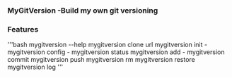 ### MyGitVersion -Build my own git versioning

### Features
'''bash
mygitversion --help
mygitversion clone url
mygitversion init -
mygitversion config -
mygitversion status
mygitversion add -
mygitversion commit
mygitversion push
mygitversion rm
mygitversion restore
mygitversion log
'''
